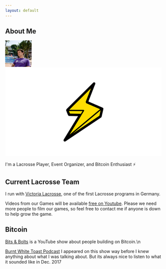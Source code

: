 ```yaml
---
layout: default
---
```


## About Me
<img class="Twitter_pic" src="Twitter_pic.jpg" width="85" height="85">
<img class="Lightning_Bolt" src="lightning-bolt.png">

I'm a Lacrosse Player, Event Organizer, and Bitcoin Enthusiast ⚡

## Current Lacrosse Team

I run with [Victoria Lacrosse](http://www.victoria-lacrosse.com/), one of the first Lacrosse programs in Germany. 

Videos from our Games will be available [free on Youtube](https://www.youtube.com/playlist?list=PLQ56Yiu6lEaxIPm9-GB5M393CmtYRZFGY). Please we need more people to film our games, so feel free to contact me if anyone is down to help grow the game. 

## Bitcoin 
[Bits & Bolts](https://www.youtube.com/playlist?list=PLQ56Yiu6lEaw-oXyEnSjdLfqZSbWv2rrl) is a YouTube show about people building on Bitcoin.\n

[Burnt White Toast Podcast](http://burntwhitetoast.libsyn.com/episode-013-crypto-future-julian-and-leo) I appeared on this show way before I knew anything about what I was talking about. But its always nice to listen to what it sounded like in Dec. 2017
